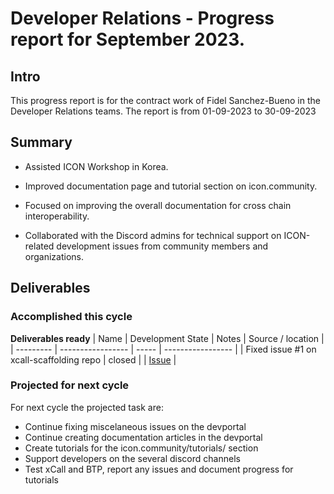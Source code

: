 # Developer Relations - Progress report for September 2023.

## Intro
This progress report is for the contract work of Fidel Sanchez-Bueno in the Developer Relations teams. The report is from  01-09-2023 to 30-09-2023

## Summary

* Assisted ICON Workshop in Korea.

* Improved documentation page and tutorial section on icon.community.

* Focused on improving the overall documentation for cross chain interoperability.

* Collaborated with the Discord admins for technical support on ICON-related development issues from community members and organizations.

## Deliverables

### Accomplished this cycle

__Deliverables ready__
| Name | Development State | Notes | Source / location |
| --------- | ----------------- | ----- | ----------------- |
| Fixed issue #1 on xcall-scaffolding repo | closed |  | [Issue](https://github.com/icon-project/xcall-scaffolding/issues/1) |


### Projected for next cycle

For next cycle the projected task are:
* Continue fixing miscelaneous issues on the devportal
* Continue creating documentation articles in the devportal
* Create tutorials for the icon.community/tutorials/ section
* Support developers on the several discord channels
* Test xCall and BTP, report any issues and document progress for tutorials

